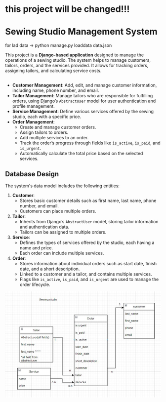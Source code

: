 # this project will be changed!!!

# Sewing Studio Management System

 for lad data -> python manage.py loaddata data.json


This project is a **Django-based application** designed to manage the operations of a sewing studio. The system helps to manage customers, tailors, orders, and the services provided. It allows for tracking orders, assigning tailors, and calculating service costs.

## 

- **Customer Management**: Add, edit, and manage customer information, including name, phone number, and email.
- **Tailor Management**: Manage tailors who are responsible for fulfilling orders, using Django’s `AbstractUser` model for user authentication and profile management.
- **Service Management**: Define various services offered by the sewing studio, each with a specific price.
- **Order Management**:
    - Create and manage customer orders.
    - Assign tailors to orders.
    - Add multiple services to an order.
    - Track the order’s progress through fields like `is_active`, `is_paid`, and `is_urgent`.
    - Automatically calculate the total price based on the selected services.

## Database Design

The system's data model includes the following entities:

1. **Customer**:
    - Stores basic customer details such as first name, last name, phone number, and email.
    - Customers can place multiple orders.
2. **Tailor**:
    - Inherits from Django’s `AbstractUser` model, storing tailor information and authentication data.
    - Tailors can be assigned to multiple orders.
3. **Service**:
    - Defines the types of services offered by the studio, each having a name and price.
    - Each order can include multiple services.
4. **Order**:
    - Stores information about individual orders such as start date, finish date, and a short description.
    - Linked to a customer and a tailor, and contains multiple services.
    - Flags like `is_active`, `is_paid`, and `is_urgent` are used to manage the order lifecycle.

![models.jpg](static%2Fimages%2Fmodels.jpg)